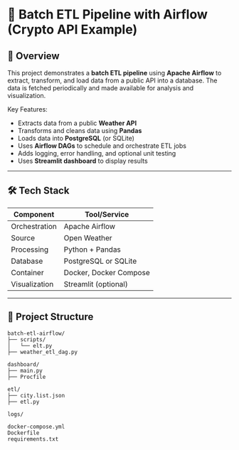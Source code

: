 # 💾 Batch ETL Pipeline with Airflow (Crypto API Example)

## 🌟 Overview

This project demonstrates a **batch ETL pipeline** using **Apache Airflow** to extract, transform, and load data from a public API into a database. The data is fetched periodically and made available for analysis and visualization.

Key Features:
- Extracts data from a public **Weather API**
- Transforms and cleans data using **Pandas**
- Loads data into **PostgreSQL** (or SQLite)
- Uses **Airflow DAGs** to schedule and orchestrate ETL jobs
- Adds logging, error handling, and optional unit testing
- Uses **Streamlit dashboard** to display results

---

## 🛠 Tech Stack

| Component    | Tool/Service           |
|--------------|-------------------------|
| Orchestration| Apache Airflow          |
| Source       | Open Weather            |
| Processing   | Python + Pandas         |
| Database     | PostgreSQL or SQLite    |
| Container    | Docker, Docker Compose  |
| Visualization| Streamlit (optional)    |

---

## 🧱 Project Structure
```
batch-etl-airflow/
├── scripts/
│   └── elt.py
├── weather_etl_dag.py

dashboard/
├── main.py
├── Procfile

etl/
├── city.list.json
├── etl.py

logs/

docker-compose.yml
Dockerfile
requirements.txt
```